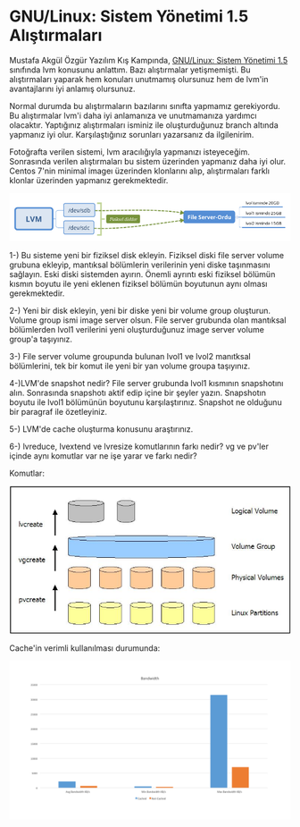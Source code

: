 # GNU/Linux: Sistem Yönetimi 1.5 Alıştırmaları

Mustafa Akgül Özgür Yazılım Kış Kampında, [GNU/Linux: Sistem Yönetimi 1.5](https://kamp.linux.org.tr/2019/kis/kurslar/gnu-linux-sistem-yonetimi-15/) sınıfında lvm konusunu anlattım. Bazı alıştırmalar yetişmemişti. Bu alıştırmaları yaparak hem konuları unutmamış olursunuz hem de lvm'in avantajlarını iyi anlamış olursunuz. 

Normal durumda bu alıştırmaların bazılarını sınıfta yapmamız gerekiyordu. Bu alıştırmalar lvm'i daha iyi anlamanıza ve unutmamanıza yardımcı olacaktır. Yaptığınız alıştırmaları isminiz ile oluşturduğunuz branch altında yapmanız iyi olur. Karşılaştığınız sorunları yazarsanız da ilgilenirim.

Fotoğrafta verilen sistemi, lvm aracılığıyla yapmanızı isteyeceğim. Sonrasında verilen alıştırmaları bu sistem üzerinden yapmanız daha iyi olur. Centos 7'nin minimal imageı üzerinden klonlarını alıp, alıştırmaları farklı klonlar üzerinden yapmanız gerekmektedir.

![temel](LVM.png)

1-) Bu sisteme yeni bir fiziksel disk ekleyin. Fiziksel diski file server volume grubuna ekleyip, mantıksal bölümlerin verilerinin yeni diske taşınmasını sağlayın. Eski diski sistemden ayırın. Önemli ayrıntı eski fiziksel bölümün kısmın boyutu ile yeni eklenen fiziksel bölümün boyutunun aynı olması gerekmektedir.

2-) Yeni bir disk ekleyin, yeni bir diske yeni bir volume group oluşturun. Volume group ismi image server olsun. File server grubunda olan mantıksal bölümlerden lvol1 verilerini yeni oluşturduğunuz image server volume group'a taşıyınız.

3-) File server volume groupunda bulunan lvol1 ve lvol2 manıtksal bölümlerini, tek bir komut ile yeni bir yan volume groupa taşıyınız.

4-)LVM'de snapshot nedir? File server grubunda lvol1 kısmının snapshotını alın. Sonrasında snapshotı aktif edip içine bir şeyler yazın. Snapshotın boyutu ile lvol1 bölümünün boyutunu karşılaştırınız. Snapshot ne olduğunu bir paragraf ile özetleyiniz.

5-) LVM'de cache oluşturma konusunu araştırınız.

6-) lvreduce, lvextend ve lvresize komutlarının farkı nedir? vg ve pv'ler içinde aynı komutlar var ne işe yarar ve farkı nedir?

Komutlar:

![komutlar](11.jpg)

Cache'in verimli kullanılması durumunda:

![cache](Slide4.png)
